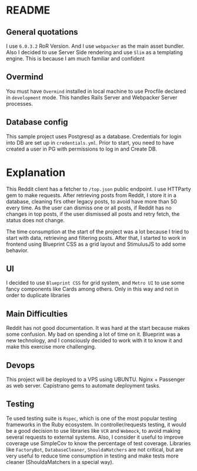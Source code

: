 # README

## General quotations
I use `6.0.3.2` RoR Version. And I use `webpacker` as the main asset bundler.
Also I decided to use Server Side rendering and use `Slim` as a templating engine. This is because I am much familiar and confident

## Overmind
You must have `Overmind` installed in local machine to use Procfile declared in `development` mode.
This handles Rails Server and Webpacker Server processes.

## Database config
This sample project uses Postgresql as a database.
Credentials for login into DB are set up in `credentials.yml`. Prior to start, you need to have created a user in PG with permissions to log in and Create DB.


# Explanation
This Reddit client has a fetcher to `/top.json` public endpoint.
I use HTTParty gem to make requests.
After retrieving posts from Reddit, I store it in a database, cleaning firs other legacy posts, to avoid have more than 50 every time.
As the user can dismiss one or all posts, if Reddit has no changes in top posts, if the user dismissed all posts and retry fetch, the status does not change.

The time consumption at the start of the project was a lot because I tried to start with data, retrieving and filtering posts.
After that, I started to work in frontend using Blueprint CSS as a grid layout and StimulusJS to add some behavior.

## UI
I decided to use `Blueprint CSS` for grid system, and `Metro UI` to use some fancy components like Cards among others. Only in this way and not in order to duplicate libraries

## Main Difficulties
Reddit has not good documentation. It was hard at the start because makes some confusion. My bad on spending a lot of time on it.
Blueprint was a new technology, and I consciously decided to work with it to know it and make this exercise more challenging.

## Devops
This project will be deployed to a VPS using UBUNTU.
Nginx + Passenger as web server.
Capistrano gems to automate deployment tasks.

## Testing
Te used testing suite is `Rspec`, which is one of the most popular testing frameworks in the Ruby ecosystem.
In controller/requests testing, it would be a good decision to use libraries like `VCR` and `Webmock`, to avoid making several requests to external systems.
Also, I consider it useful to improve coverage use SimpleCov to know the percentage of test coverage.
Libraries like `FactoryBot`, `DatabaseCleaner`, `ShouldaMatchers` are not critical, but are very useful to reduce time consumption in testing and make tests more cleaner (ShouldaMatchers in a special way).
